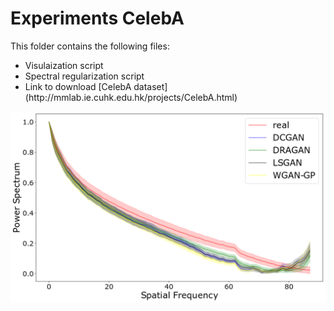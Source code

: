 # Experiments CelebA
This folder contains the following files:
 <ul>
  <li>Visulaization script</li>
  <li>Spectral regularization script</li>
  <li>Link to download [CelebA dataset] (http://mmlab.ie.cuhk.edu.hk/projects/CelebA.html)</li>
</ul> 
<img align="center" src="/imgs/1000_celeba.png" width="800"/>

